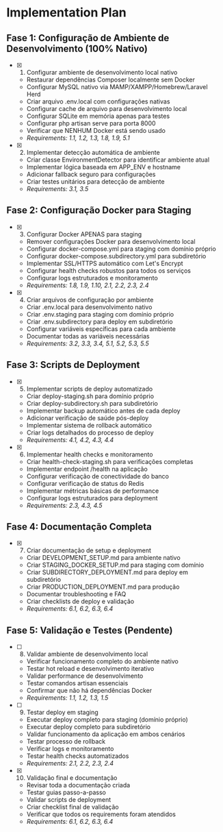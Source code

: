 # Implementation Plan

## Fase 1: Configuração de Ambiente de Desenvolvimento (100% Nativo)

- [x] 1. Configurar ambiente de desenvolvimento local nativo
  - Restaurar dependências Composer localmente sem Docker
  - Configurar MySQL nativo via MAMP/XAMPP/Homebrew/Laravel Herd
  - Criar arquivo .env.local com configurações nativas
  - Configurar cache de arquivo para desenvolvimento local
  - Configurar SQLite em memória apenas para testes
  - Configurar php artisan serve para porta 8000
  - Verificar que NENHUM Docker está sendo usado
  - _Requirements: 1.1, 1.2, 1.3, 1.8, 1.9, 5.1_

- [x] 2. Implementar detecção automática de ambiente
  - Criar classe EnvironmentDetector para identificar ambiente atual
  - Implementar lógica baseada em APP_ENV e hostname
  - Adicionar fallback seguro para configurações
  - Criar testes unitários para detecção de ambiente
  - _Requirements: 3.1, 3.5_

## Fase 2: Configuração Docker para Staging

- [x] 3. Configurar Docker APENAS para staging
  - Remover configurações Docker para desenvolvimento local
  - Configurar docker-compose.yml para staging com domínio próprio
  - Configurar docker-compose.subdirectory.yml para subdiretório
  - Implementar SSL/HTTPS automático com Let's Encrypt
  - Configurar health checks robustos para todos os serviços
  - Configurar logs estruturados e monitoramento
  - _Requirements: 1.8, 1.9, 1.10, 2.1, 2.2, 2.3, 2.4_

- [x] 4. Criar arquivos de configuração por ambiente
  - Criar .env.local para desenvolvimento nativo
  - Criar .env.staging para staging com domínio próprio
  - Criar .env.subdirectory para deploy em subdiretório
  - Configurar variáveis específicas para cada ambiente
  - Documentar todas as variáveis necessárias
  - _Requirements: 3.2, 3.3, 3.4, 5.1, 5.2, 5.3, 5.5_

## Fase 3: Scripts de Deployment

- [x] 5. Implementar scripts de deploy automatizado
  - Criar deploy-staging.sh para domínio próprio
  - Criar deploy-subdirectory.sh para subdiretório
  - Implementar backup automático antes de cada deploy
  - Adicionar verificação de saúde pós-deploy
  - Implementar sistema de rollback automático
  - Criar logs detalhados do processo de deploy
  - _Requirements: 4.1, 4.2, 4.3, 4.4_

- [x] 6. Implementar health checks e monitoramento
  - Criar health-check-staging.sh para verificações completas
  - Implementar endpoint /health na aplicação
  - Configurar verificação de conectividade do banco
  - Configurar verificação de status do Redis
  - Implementar métricas básicas de performance
  - Configurar logs estruturados para deployment
  - _Requirements: 2.3, 4.3, 4.5_

## Fase 4: Documentação Completa

- [x] 7. Criar documentação de setup e deployment
  - Criar DEVELOPMENT_SETUP.md para ambiente nativo
  - Criar STAGING_DOCKER_SETUP.md para staging com domínio
  - Criar SUBDIRECTORY_DEPLOYMENT.md para deploy em subdiretório
  - Criar PRODUCTION_DEPLOYMENT.md para produção
  - Documentar troubleshooting e FAQ
  - Criar checklists de deploy e validação
  - _Requirements: 6.1, 6.2, 6.3, 6.4_

## Fase 5: Validação e Testes (Pendente)

- [ ] 8. Validar ambiente de desenvolvimento local
  - Verificar funcionamento completo do ambiente nativo
  - Testar hot reload e desenvolvimento iterativo
  - Validar performance de desenvolvimento
  - Testar comandos artisan essenciais
  - Confirmar que não há dependências Docker
  - _Requirements: 1.1, 1.2, 1.3, 1.5_

- [ ] 9. Testar deploy em staging
  - Executar deploy completo para staging (domínio próprio)
  - Executar deploy completo para subdiretório
  - Validar funcionamento da aplicação em ambos cenários
  - Testar processo de rollback
  - Verificar logs e monitoramento
  - Testar health checks automatizados
  - _Requirements: 2.1, 2.2, 2.3, 2.4_

- [x] 10. Validação final e documentação
  - Revisar toda a documentação criada
  - Testar guias passo-a-passo
  - Validar scripts de deployment
  - Criar checklist final de validação
  - Verificar que todos os requirements foram atendidos
  - _Requirements: 6.1, 6.2, 6.3, 6.4_